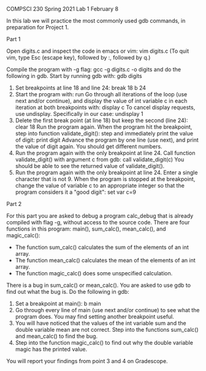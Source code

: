 COMPSCI 230 Spring 2021
Lab 1
February 8

In this lab we will practice the most commonly used gdb commands, in preparation
for Project 1.


Part 1

Open digits.c and inspect the code in emacs or vim:
        vim digits.c
(To quit vim, type Esc (escape key), followed by :, followed by q.)

Compile the program with -g flag:
        gcc -g digits.c -o digits
and do the following in gdb. Start by running gdb with:
        gdb digits

  1. Set breakpoints at line 18 and line 24:
        break 18
        b 24
  2. Start the program with:
        run
     Go through all iterations of the loop (use next and/or continue), and
     display the value of int variable c in each iteration at both breakpoints
     with:
        display c
     To cancel display requests, use undisplay. Specifically in our case:
        undisplay 1
  3. Delete the first break point (at line 18) but keep the second (line 24):
        clear 18
     Run the program again. When the program hit the breakpoint, step into
     function validate_digit():
        step
     and immediately print the value of digit:
        print digit
     Advance the program by one line (use next), and print the value of digit
     again. You should get different numbers.
  4. Run the program again with the only breakpoint at line 24. Call function
     validate_digit() with argument c from gdb:
        call validate_digit(c)
     You should be able to see the returned value of validate_digit().
  5. Run the program again with the only breakpoint at line 24. Enter a single
     character that is not 9. When the program is stopped at the breakpoint,
     change the value of variable c to an appropriate integer so that the
     program considers it a "good digit":
        set var c=9


Part 2

For this part you are asked to debug a program calc_debug that is already
compiled with flag -g, without access to the source code. There are four
functions in this program: main(), sum_calc(), mean_calc(), and magic_calc():
  * The function sum_calc() calculates the sum of the elements of an int array.
  * The function mean_calc() calculates the mean of the elements of an int
    array.
  * The function magic_calc() does some unspecified calculation.

There is a bug in sum_calc() or mean_calc(). You are asked to use gdb to find
out what the bug is. Do the following in gdb:

  1. Set a breakpoint at main():
        b main
  2. Go through every line of main (use next and/or continue) to see what the
     program does. You may find setting another breakpoint useful.
  3. You will have noticed that the values of the int variable sum and the
     double variable mean are not correct. Step into the functions sum_calc()
     and mean_calc() to find the bug.
  4. Step into the function magic_calc() to find out why the double variable
     magic has the printed value.

You will report your findings from point 3 and 4 on Gradescope.



